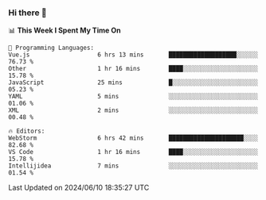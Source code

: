 ### Hi there 👋

<!--
**asdf12303116/asdf12303116** is a ✨ _special_ ✨ repository because its `README.md` (this file) appears on your GitHub profile.

Here are some ideas to get you started:

- 🔭 I’m currently working on ...
- 🌱 I’m currently learning ...
- 👯 I’m looking to collaborate on ...
- 🤔 I’m looking for help with ...
- 💬 Ask me about ...
- 📫 How to reach me: ...
- 😄 Pronouns: ...
- ⚡ Fun fact: ...
-->

<!--START_SECTION:waka-->
📊 **This Week I Spent My Time On** 

```text
💬 Programming Languages: 
Vue.js                   6 hrs 13 mins       ███████████████████░░░░░░   76.73 % 
Other                    1 hr 16 mins        ████░░░░░░░░░░░░░░░░░░░░░   15.78 % 
JavaScript               25 mins             █░░░░░░░░░░░░░░░░░░░░░░░░   05.23 % 
YAML                     5 mins              ░░░░░░░░░░░░░░░░░░░░░░░░░   01.06 % 
XML                      2 mins              ░░░░░░░░░░░░░░░░░░░░░░░░░   00.48 % 

🔥 Editors: 
WebStorm                 6 hrs 42 mins       █████████████████████░░░░   82.68 % 
VS Code                  1 hr 16 mins        ████░░░░░░░░░░░░░░░░░░░░░   15.78 % 
Intellijidea             7 mins              ░░░░░░░░░░░░░░░░░░░░░░░░░   01.54 % 
```


 Last Updated on 2024/06/10 18:35:27 UTC
<!--END_SECTION:waka-->
